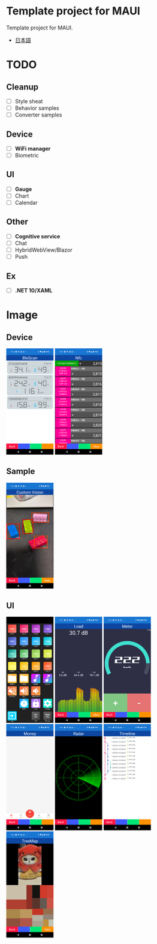 # Template project for MAUI

Template project for MAUI.

- [日本語](README-ja.md)

# TODO

## Cleanup

- [ ] Style sheat
- [ ] Behavior samples
- [ ] Converter samples

## Device

- [ ] **WiFi manager**
- [ ] Biometric

## UI

- [ ] **Gauge**
- [ ] Chart
- [ ] Calendar

## Other

- [ ] **Cognitive service**
- [ ] Chat
- [ ] HybridWebView/Blazor
- [ ] Push

## Ex

- [ ] **.NET 10/XAML**

# Image

## Device

<img width="25%" src="Document/Device_BLE.png" />
<img width="25%" src="Document/Device_NFC.png" />

## Sample

<img width="25%" src="Document/Sample_CV.png" />

## UI

<img width="25%" src="Document/UI_Deck.png" />
<img width="25%" src="Document/UI_Load.png" />
<img width="25%" src="Document/UI_Meter.png" />
<img width="25%" src="Document/UI_Money.png" />
<img width="25%" src="Document/UI_Radar.png" />
<img width="25%" src="Document/UI_Timeline.png" />
<img width="25%" src="Document/UI_TreeMap.png" />
